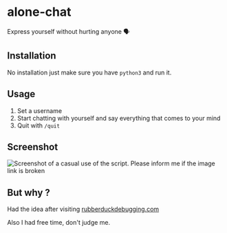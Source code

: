 # alone-chat
Express yourself without hurting anyone 🗣

## Installation

No installation just make sure you have `python3` and run it.

## Usage

1. Set a username
2. Start chatting with yourself and say everything that comes to your mind
3. Quit with `/quit`

## Screenshot

![Screenshot of a casual use of the script. Please inform me if the image link is broken](https://0x0.st/sDkN.png)

## But why ?

Had the idea after visiting [rubberduckdebugging.com](https://rubberduckdebugging.com)

Also I had free time, don't judge me.
